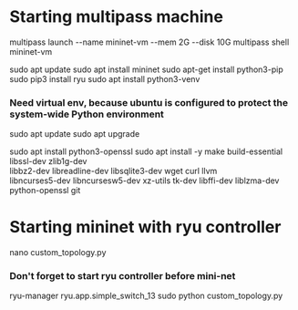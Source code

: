 # Starting multipass machine
multipass launch --name mininet-vm --mem 2G --disk 10G
multipass shell mininet-vm

sudo apt update
sudo apt install mininet
sudo apt-get install python3-pip
sudo pip3 install ryu
sudo apt install python3-venv

### Need virtual env, because ubuntu is configured to protect the system-wide Python environment
sudo apt update
sudo apt upgrade

sudo apt install python3-openssl
sudo apt install -y make build-essential libssl-dev zlib1g-dev \
libbz2-dev libreadline-dev libsqlite3-dev wget curl llvm \
libncurses5-dev libncursesw5-dev xz-utils tk-dev libffi-dev liblzma-dev python-openssl git


# Starting mininet with ryu controller
nano custom_topology.py


### Don't forget to start ryu controller before mini-net
ryu-manager ryu.app.simple_switch_13
sudo python custom_topology.py
